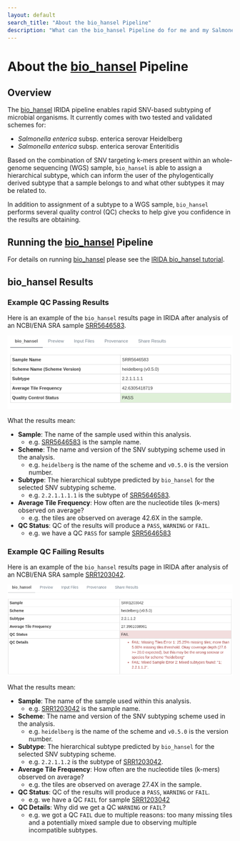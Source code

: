 ```yaml
---
layout: default
search_title: "About the bio_hansel Pipeline"
description: "What can the bio_hansel Pipeline do for me and my Salmonella samples?"
---
```


# About the [bio_hansel] Pipeline

## Overview

The [bio_hansel] IRIDA pipeline enables rapid SNV-based subtyping of microbial organisms.
It currently comes with two tested and validated schemes for: 

- *Salmonella enterica* subsp. enterica serovar Heidelberg 
- *Salmonella enterica* subsp. enterica serovar Enteritidis 

Based on the combination of SNV targeting k-mers present within an whole-genome sequencing (WGS) sample, `bio_hansel` is able to assign a hierarchical subtype, which can inform the user of the phylogentically derived subtype that a sample belongs to and what other subtypes it may be related to.

In addition to assignment of a subtype to a WGS sample, `bio_hansel` performs several quality control (QC) checks to help give you confidence in the results are obtaining. 

## Running the [bio_hansel] Pipeline

For details on running [bio_hansel] please see the [IRIDA bio_hansel tutorial][tutorial]. 

## bio_hansel Results

### Example QC Passing Results

Here is an example of the `bio_hansel` results page in IRIDA after analysis of an NCBI/ENA SRA sample [SRR5646583].

![](images/bio_hansel-passing-results-SRR5646583.png)

What the results mean:

* **Sample**: The name of the sample used within this analysis.
  - e.g. [SRR5646583] is the sample name.
* **Scheme**: The name and version of the SNV subtyping scheme used in the analysis.
  - e.g. `heidelberg` is the name of the scheme and `v0.5.0` is the version number.
* **Subtype**: The hierarchical subtype predicted by `bio_hansel` for the selected SNV subtyping scheme.
  - e.g. `2.2.1.1.1.1` is the subtype of [SRR5646583].
* **Average Tile Frequency**: How often are the nucleotide tiles (k-mers) observed on average?
  - e.g. the tiles are observed on average 42.6X in the sample. 
* **QC Status**: QC of the results will produce a `PASS`, `WARNING` or `FAIL`.
  - e.g. we have a QC `PASS` for sample [SRR5646583]

### Example QC Failing Results

Here is an example of the `bio_hansel` results page in IRIDA after analysis of an NCBI/ENA SRA sample [SRR1203042].

![](images/bio_hansel-failing-results-SRR1203042.png)

What the results mean:

* **Sample**: The name of the sample used within this analysis.
  - e.g. [SRR1203042] is the sample name.
* **Scheme**: The name and version of the SNV subtyping scheme used in the analysis.
  - e.g. `heidelberg` is the name of the scheme and `v0.5.0` is the version number.
* **Subtype**: The hierarchical subtype predicted by `bio_hansel` for the selected SNV subtyping scheme.
  - e.g. `2.2.1.1.2` is the subtype of [SRR1203042].
* **Average Tile Frequency**: How often are the nucleotide tiles (k-mers) observed on average?
  - e.g. the tiles are observed on average 27.4X in the sample. 
* **QC Status**: QC of the results will produce a `PASS`, `WARNING` or `FAIL`.
  - e.g. we have a QC `FAIL` for sample [SRR1203042]
* **QC Details**:  Why did we get a QC `WARNING` or `FAIL`?
  - e.g. we got a QC `FAIL` due to multiple reasons: too many missing tiles and a potentially mixed sample due to observing multiple incompatible subtypes.

[SRR5646583]: https://www.ebi.ac.uk/ena/data/view/SRR5646583&display=html
[SRR1203042]: https://www.ebi.ac.uk/ena/data/view/SRR1203042&display=html
[bio_hansel]: https://github.com/phac-nml/bio_hansel
[tutorial]: ../../tutorials/bio_hansel/
